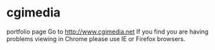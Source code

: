 # cgimedia
portfolio page
Go to http://www.cgimedia.net
If you find you are having problems viewing in Chrome
please use IE or Firefox browsers.
